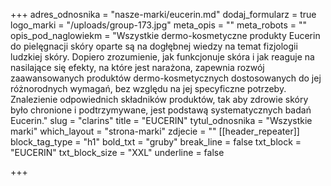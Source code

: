 +++
adres_odnosnika = "nasze-marki/eucerin.md"
dodaj_formularz = true
logo_marki = "/uploads/group-173.jpg"
meta_opis = ""
meta_robots = ""
opis_pod_naglowiekm = "Wszystkie dermo-kosmetyczne produkty Eucerin do pielęgnacji skóry oparte są na dogłębnej wiedzy na temat fizjologii ludzkiej skóry. Dopiero zrozumienie, jak funkcjonuje skóra i jak reaguje na nasilające się efekty, na które jest narażona, zapewnia rozwój zaawansowanych produktów dermo-kosmetycznych dostosowanych do jej różnorodnych wymagań, bez względu na jej specyficzne potrzeby. Znalezienie odpowiednich składników produktów, tak aby zdrowie skóry było chronione i podtrzymywane, jest podstawą systematycznych badań Eucerin."
slug = "clarins"
title = "EUCERIN"
tytul_odnosnika = "Wszystkie marki"
which_layout = "strona-marki"
zdjecie = ""
[[header_repeater]]
block_tag_type = "h1"
bold_txt = "gruby"
break_line = false
txt_block = "EUCERIN"
txt_block_size = "XXL"
underline = false

+++
